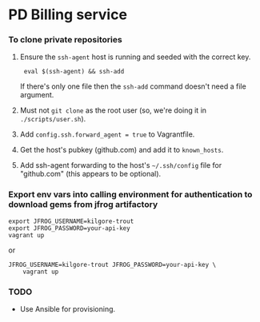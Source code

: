 # PD Billing service

### To clone private repositories

1. Ensure the `ssh-agent` host is running and seeded with the correct key.

        eval $(ssh-agent) && ssh-add

    If there's only one file then the `ssh-add` command doesn't need a file argument.

1. Must not `git clone` as the root user (so, we're doing it in `./scripts/user.sh`).
1. Add `config.ssh.forward_agent = true` to Vagrantfile.
1. Get the host's pubkey (github.com) and add it to `known_hosts`.
1. Add ssh-agent forwarding to the host's `~/.ssh/config` file for "github.com" (this appears to be optional).

### Export env vars into calling environment for authentication to download gems from jfrog artifactory

```
export JFROG_USERNAME=kilgore-trout
export JFROG_PASSWORD=your-api-key
vagrant up
```

or

```
JFROG_USERNAME=kilgore-trout JFROG_PASSWORD=your-api-key \
    vagrant up
```

### TODO

- Use Ansible for provisioning.

